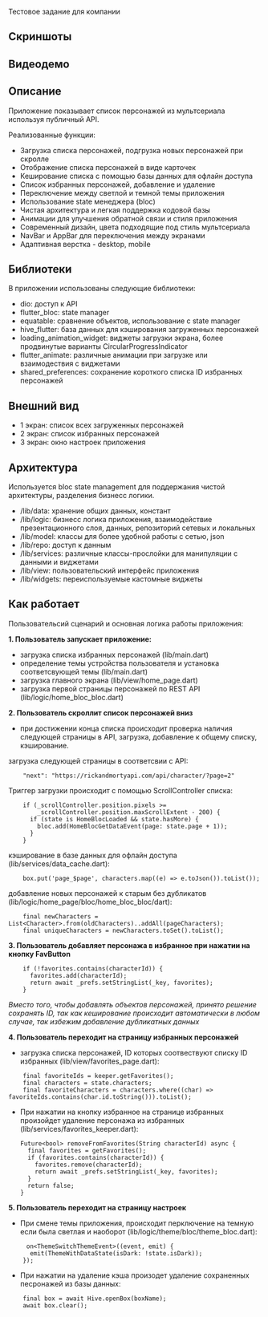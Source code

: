 
Тестовое задание для компании

## Скриншоты

## Видеодемо

## Описание
Приложение показывает список персонажей из мультсериала используя публичный API.

Реализованные функции:
* Загрузка списка персонажей, подгрузка новых персонажей при скролле
* Отображение списка персонажей в виде карточек
* Кеширование списка с помощью базы данных для офлайн доступа
* Список избранных персонажей, добавление и удаление
* Переключение между светлой и темной темы приложения
* Использование state менеджера (bloc) 
* Чистая архитектура и легкая поддержка кодовой базы
* Анимации для улучшения обратной связи и стиля приложения
* Современный дизайн, цвета подходящие под стиль мультсериала
* NavBar и AppBar для переключения между экранами
* Адаптивная верстка - desktop, mobile

## Библиотеки
В приложении использованы следующие библиотеки:
*  dio: доступ к API
*  flutter_bloc: state manager
*  equatable: сравнение объектов, использование с state manager
*  hive_flutter: база данных для кэширования загруженных персонажей
*  loading_animation_widget: виджеты загрузки экрана, более продвинутые варианты CircularProgressIndicator
*  flutter_animate: различные анимации при загрузке или взаимодествия с виджетами
*  shared_preferences: сохранение короткого списка ID избранных персонажей

## Внешний вид
* 1 экран: список всех загруженных персонажей
* 2 экран: список избранных персонажей
* 3 экран: окно настроек приложения

## Архитектура
Используется bloc state management для поддержания чистой архитектуры, разделения бизнесс логики.

* /lib/data:  хранение общих данных, констант
* /lib/logic: бизнесс логика приложения, взаимодействие презентационного слоя, данных, репозиторий сетевых и локальных
* /lib/model: классы для более удобной работы с сетью, json
* /lib/repo: доступ к данным
* /lib/services: различные классы-прослойки для манипуляции с данными и виджетами
* /lib/view: пользовательский интерфейс приложения 
* /lib/widgets: переиспользуемые кастомные виджеты

## Как работает
Пользовательсий сценарий и основная логика работы приложения:

<b>1. Пользователь запускает приложение:</b>
* загрузка списка избранных персонажей (lib/main.dart)
* определение темы устройства пользователя и установка соответсвующей темы (lib/main.dart)
* загрузка главного экрана (lib/view/home_page.dart) 
* загрузка первой страницы персонажей по REST API (lib/logic/home_bloc_bloc.dart)

<b>2. Пользователь скроллит список персонажей вниз</b>
* при достижении конца списка происходит проверка наличия следующей страницы в API, загрузка, добавление к общему списку, кэширование.

загрузка следующей страницы в соответсвии с API:
```
    "next": "https://rickandmortyapi.com/api/character/?page=2"
```

Триггер загрузки происходит с помощью ScrollController списка:
``` 
    if (_scrollController.position.pixels >=
        _scrollController.position.maxScrollExtent - 200) {
      if (state is HomeBlocLoaded && state.hasMore) {
        bloc.add(HomeBlocGetDataEvent(page: state.page + 1));
      }
    }
```

кэширование в базе данных для офлайн доступа (lib/services/data_cache.dart):
```
    box.put('page_$page', characters.map((e) => e.toJson()).toList());
```

добавление новых персонажей к старым без дубликатов (lib/logic/home_page/bloc/home_bloc_bloc/dart):
```
    final newCharacters = List<Character>.from(oldCharacters)..addAll(pageCharacters);
    final uniqueCharacters = newCharacters.toSet().toList();
```

<b>3. Пользователь добавляет персонажа в избранное при нажатии на кнопку FavButton</b>
```
    if (!favorites.contains(characterId)) {
      favorites.add(characterId);
      return await _prefs.setStringList(_key, favorites);
    }
```
_Вмеcто того, чтобы добавлять объектов персонажей, принято решение сохранять ID, так как кеширование происходит автоматически в любом случае, так избежим добавление дубликатных данных_


<b>4. Пользователь переходит на страницу избранных персонажей</b>
* загрузка списка персонажей, ID которых соотвествуют списку ID избранных (lib/view/favorites_page.dart):
```
    final favoriteIds = keeper.getFavorites();
    final characters = state.characters;
    final favoriteCharacters = characters.where((char) => favoriteIds.contains(char.id.toString())).toList();
```

* При нажатии на кнопку избранное на странице избранных произойдет удаление персонажа из избранных (lib/services/favorites_keeper.dart):
  ```
  Future<bool> removeFromFavorites(String characterId) async {
    final favorites = getFavorites();
    if (favorites.contains(characterId)) {
      favorites.remove(characterId);
      return await _prefs.setStringList(_key, favorites);
    }
    return false;
  }
  ```

<b>5. Пользователь переходит на страницу настроек</b>
* При смене темы приложения, происходит перключение на темную если была светлая и наоборот (lib/logic/theme/bloc/theme_bloc.dart):
```
     on<ThemeSwitchThemeEvent>((event, emit) {
      emit(ThemeWithDataState(isDark: !state.isDark));
    });
```

* При нажатии на удаление кэша произодет удаление сохраненных песронажей из базы данных:
```
    final box = await Hive.openBox(boxName);
    await box.clear();
```

